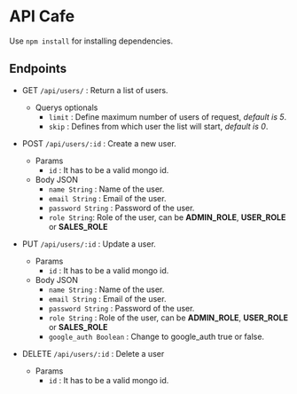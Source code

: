 # API Cafe

Use `npm install` for installing dependencies.

## Endpoints

- GET `/api/users/` : Return a list of users.

  - Querys optionals
    - `limit` : Define maximum number of users of request, _default is 5_.
    - `skip` : Defines from which user the list will start, _default is 0_.

- POST `/api/users/:id` : Create a new user.

  - Params
    - `id` : It has to be a valid mongo id.
  - Body JSON
    - `name String` : Name of the user.
    - `email String` : Email of the user.
    - `password String` : Password of the user.
    - `role String`: Role of the user, can be **ADMIN_ROLE**, **USER_ROLE** or **SALES_ROLE**

- PUT `/api/users/:id` : Update a user.
  - Params
    - `id` : It has to be a valid mongo id.
  - Body JSON
    - `name String` : Name of the user.
    - `email String` : Email of the user.
    - `password String` : Password of the user.
    - `role String` : Role of the user, can be **ADMIN_ROLE**, **USER_ROLE** or **SALES_ROLE**
    - `google_auth Boolean` : Change to google_auth true or false.
- DELETE `/api/users/:id` : Delete a user
  - Params
    - `id` : It has to be a valid mongo id.
